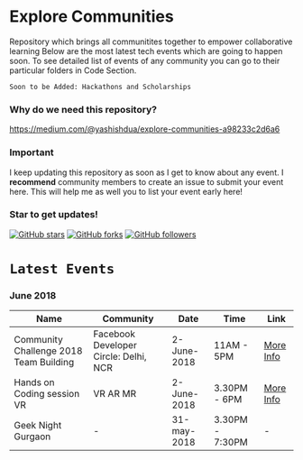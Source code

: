 # Explore Communities
Repository which brings all communitites together to empower collaborative learning
Below are the most latest tech events which are going to happen soon. To see detailed list of events of any community you can go to their particular folders in Code Section.

``` Soon to be Added: Hackathons and Scholarships ```

### Why do we need this repository?

https://medium.com/@yashishdua/explore-communities-a98233c2d6a6

### Important

I keep updating this repository as soon as I get to know about any event. I **recommend** community members to create an issue to submit your event here. This will help me as well you to list your event early here!
<br>

### Star to get updates!
[![GitHub stars](https://img.shields.io/github/stars/yashishdua/explore-communities.svg?style=social&label=Star)](https://github.com/YashishDua/explore-communities) [![GitHub forks](https://img.shields.io/github/forks/yashishdua/explore-communities.svg?style=social&label=Fork)](https://github.com/yashishdua/explore-communities/fork) [![GitHub followers](https://img.shields.io/github/followers/yashishdua.svg?style=social&label=Follow)](https://github.com/yashishdua/explore-communities)

# `Latest Events`

### June 2018

Name | Community | Date | Time | Link
--- | --- | --- | --- | ---
Community Challenge 2018 Team Building | Facebook Developer Circle: Delhi, NCR | 2-June-2018 | 11AM - 5PM | [More Info](https://www.facebook.com/events/205436156737562/)
Hands on Coding session VR | VR AR MR | 2-June-2018 | 3.30PM - 6PM | [More Info](https://www.facebook.com/events/173652486651334/)
Geek Night Gurgaon | - | 31-may-2018 | 3.30PM - 7:30PM | - |
 
